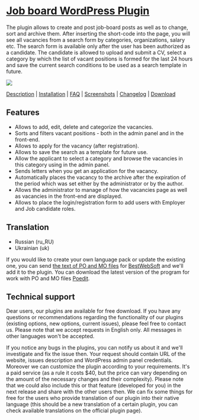 <a href="http://bestwebsoft.com/products/job-board/" target=_blank>Job board WordPress Plugin</a>
========================

The plugin allows to create and post job-board posts as well as to change, sort and archive them. After inserting the short-code into the page, you will see all vacancies from a search form by categories, organizations, salary etc. The search form is available only after the user has been authorized as a candidate. The candidate is allowed to upload and submit a CV, select a category by which the list of vacant positions is formed for the last 24 hours and save the current search conditions to be used as a search template in future.

<img src="http://bestwebsoft.com/wp-content/uploads/2014/09/job-board-banner-website.jpg" />

<a href="http://bestwebsoft.com/products/job-board/description/" target=_blank>Description</a> | 
<a href="http://bestwebsoft.com/products/job-board/installation/" target=_blank>Installation</a> | 
<a href="http://bestwebsoft.com/products/job-board/faq/" target=_blank>FAQ</a> | 
<a href="http://bestwebsoft.com/products/job-board/screenshots/" target=_blank>Screenshots</a> | 
<a href="http://bestwebsoft.com/products/job-board/changelog/" target=_blank>Changelog</a> | 
<a href="http://bestwebsoft.com/products/job-board/download/" target=_blank>Download</a>


Features
-----------------------------
* Allows to add, edit, delete and categorize the vacancies.
* Sorts and filters vacant positions - both in the admin panel and in the front-end.
* Allows to apply for the vacancy (after registration).
* Allows to save the search as a template for future use.
* Allow the applicant to select a category and browse the vacancies in this category using in the admin panel.
* Sends letters when you get an application for the vacancy.
* Automatically places the vacancy to the archive after the expiration of the period which was set either by the administrator or by the author.
* Allows the administrator to manage of how the vacancies page as well as vacancies in the front-end are displayed. 
* Allows to place the login/registration form to add users with Employer and Job candidate roles. 


Translation
-----------------------------
* Russian (ru_RU)
* Ukrainian (uk)

If you would like to create your own language pack or update the existing one, you can send <a href="http://codex.wordpress.org/Translating_WordPress" target="_blank">the text of PO and MO files</a> for <a href="http://support.bestwebsoft.com" target="_blank">BestWebSoft</a> and we'll add it to the plugin. You can download the latest version of the program for work with PO and MO files <a href="http://www.poedit.net/download.php" target="_blank">Poedit</a>.


Technical support
-----------------------------
Dear users, our plugins are available for free download. If you have any questions or recommendations regarding the functionality of our plugins (existing options, new options, current issues), please feel free to contact us. Please note that we accept requests in English only. All messages in other languages won't be accepted.

If you notice any bugs in the plugins, you can notify us about it and we'll investigate and fix the issue then. Your request should contain URL of the website, issues description and WordPress admin panel credentials.
Moreover we can customize the plugin according to your requirements. It's a paid service (as a rule it costs $40, but the price can vary depending on the amount of the necessary changes and their complexity). Please note that we could also include this or that feature (developed for you) in the next release and share with the other users then.
We can fix some things for free for the users who provide translation of our plugin into their native language (this should be a new translation of a certain plugin, you can check available translations on the official plugin page).